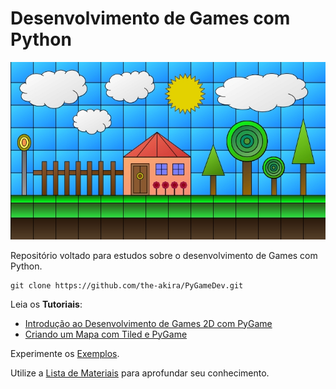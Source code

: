 # Desenvolvimento de Games com Python

![img](https://raw.githubusercontent.com/the-akira/PyGameDev/master/Images/avatar.jpg)

Repositório voltado para estudos sobre o desenvolvimento de Games com Python.

```
git clone https://github.com/the-akira/PyGameDev.git
```

Leia os **Tutoriais**:

- [Introdução ao Desenvolvimento de Games 2D com PyGame](https://github.com/the-akira/PyGameDev/blob/master/Artigo.md)
- [Criando um Mapa com Tiled e PyGame](https://github.com/the-akira/PyGameDev/blob/master/Exemplos/Mario%203.0/tutorial/Tutorial.md)

Experimente os [Exemplos](https://github.com/the-akira/PyGameDev/tree/master/Exemplos).

Utilize a [Lista de Materiais](https://github.com/the-akira/PyGameDev/blob/master/Materiais.md) para aprofundar seu conhecimento.
